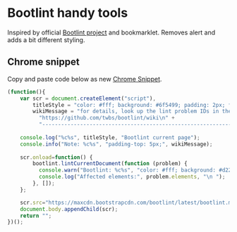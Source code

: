 # Bootlint handy tools

Inspired by official [Bootlint project](https://github.com/twbs/bootlint) and bookmarklet.
Removes alert and adds a bit different styling.

## Chrome snippet

Copy and paste code below as new [Chrome Snippet](https://developer.chrome.com/devtools/docs/authoring-development-workflow#snippets).

```javascript
(function(){
    var scr = document.createElement("script"),
        titleStyle = "color: #fff; background: #6f5499; padding: 2px; font-size: 12px; margin: 5px 0;",
        wikiMessage = "for details, look up the lint problem IDs in the Bootlint wiki: " + 
          "https://github.com/twbs/bootlint/wiki\n" +
          "--------------------------------------------------------------------------------";
    
    console.log("%c%s", titleStyle, "Bootlint current page");
    console.info("Note: %c%s", "padding-top: 5px;", wikiMessage);
    
    scr.onload=function() {
        bootlint.lintCurrentDocument(function (problem) {
          console.warn("Bootlint: %c%s", "color: #fff; background: #d22;", problem.id, problem.message);
          console.log("Affected elements:", problem.elements, "\n ");
        }, []);
    };

    scr.src="https://maxcdn.bootstrapcdn.com/bootlint/latest/bootlint.min.js";
    document.body.appendChild(scr);
    return "";
})();
```